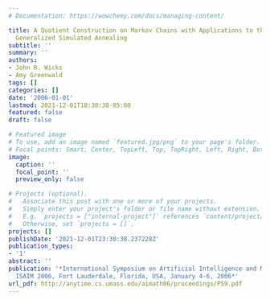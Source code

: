 ```yaml
---
# Documentation: https://wowchemy.com/docs/managing-content/

title: A Quotient Construction on Markov Chains with Applications to the Theory of
  Generalized Simulated Annealing
subtitle: ''
summary: ''
authors:
- John R. Wicks
- Amy Greenwald
tags: []
categories: []
date: '2006-01-01'
lastmod: 2021-12-01T18:30:38-05:00
featured: false
draft: false

# Featured image
# To use, add an image named `featured.jpg/png` to your page's folder.
# Focal points: Smart, Center, TopLeft, Top, TopRight, Left, Right, BottomLeft, Bottom, BottomRight.
image:
  caption: ''
  focal_point: ''
  preview_only: false

# Projects (optional).
#   Associate this post with one or more of your projects.
#   Simply enter your project's folder or file name without extension.
#   E.g. `projects = ["internal-project"]` references `content/project/deep-learning/index.md`.
#   Otherwise, set `projects = []`.
projects: []
publishDate: '2021-12-01T23:30:38.237228Z'
publication_types:
- '1'
abstract: ''
publication: '*International Symposium on Artificial Intelligence and Mathematics,
  ISAIM 2006, Fort Lauderdale, Florida, USA, January 4-6, 2006*'
url_pdf: http://anytime.cs.umass.edu/aimath06/proceedings/P59.pdf
---
```

